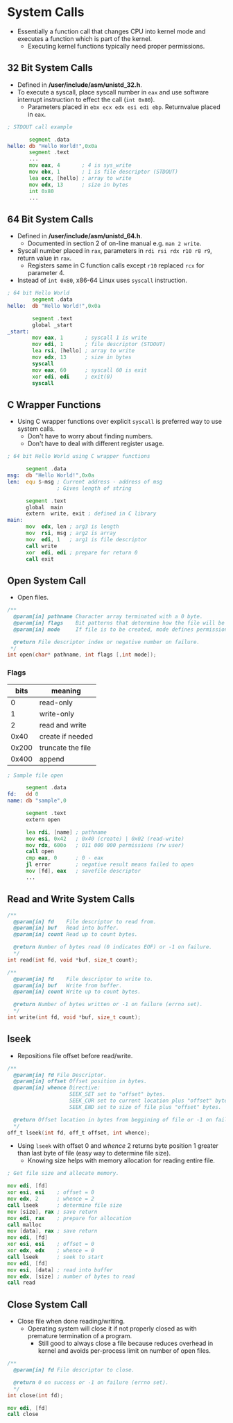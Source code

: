 <!--
  Author: NE- https://github.com/NE-
  Date: 2022 August 27
  Purpose: General notes for x86-64 System Calls.
-->

# System Calls
- Essentially a function call that changes CPU into kernel mode and executes a function which is part of the kernel.
  - Executing kernel functions typically need proper permissions.

## 32 Bit System Calls
- Defined in **/user/include/asm/unistd_32.h**.
- To execute a syscall, place syscall number in `eax` and use software interrupt instruction to effect the call (`int 0x80`).
  - Parameters placed in `ebx ecx edx esi edi ebp`. Returnvalue placed in `eax`.
```asm
; STDOUT call example

       segment .data
hello: db "Hello World!",0x0a
       segment .text
       ...
       mov eax, 4       ; 4 is sys_write
       mov ebx, 1       ; 1 is file descriptor (STDOUT)
       lea ecx, [hello] ; array to write
       mov edx, 13      ; size in bytes
       int 0x80
       ...
```

## 64 Bit System Calls
- Defined in **/user/include/asm/unistd_64.h**.
  - Documented in section 2 of on-line manual e.g. `man 2 write`.
- Syscall number placed in `rax`, parameters in `rdi rsi rdx r10 r8 r9`, return value in `rax`.
  - Registers same in C function calls except `r10` replaced `rcx` for parameter 4.
- Instead of `int 0x80`, x86-64 Linux uses `syscall` instruction.
```asm
; 64 bit Hello World
        segment .data
hello:  db "Hello World!",0x0a

        segment .text
        global _start
_start:
        mov eax, 1       ; syscall 1 is write
        mov edi, 1       ; file descriptor (STDOUT)
        lea rsi, [hello] ; array to write
        mov edx, 13      ; size in bytes
        syscall
        mov eax, 60      ; syscall 60 is exit
        xor edi, edi     ; exit(0)
        syscall
```

## C Wrapper Functions
- Using C wrapper functions over explicit `syscall` is preferred way to use system calls.
  - Don't have to worry about finding numbers.
  - Don't have to deal with different register usage.
```asm
; 64 bit Hello World using C wrapper functions

      segment .data
msg:  db "Hello World!",0x0a
len:  equ $-msg ; Current address - address of msg
                ; Gives length of string

      segment .text
      global  main
      extern  write, exit ; defined in C library
main:
      mov  edx, len ; arg3 is length
      mov  rsi, msg ; arg2 is array
      mov  edi, 1   ; arg1 is file descriptor
      call write
      xor  edi, edi ; prepare for return 0
      call exit
```

## Open System Call
- Open files.
```C 
/**
  @param[in] pathname Character array terminated with a 0 byte.
  @param[in] flags    Bit patterns that determine how the file will be opened. OR'd together.
  @param[in] mode     If file is to be created, mode defines permissions (rwx) to assign the file.

  @return File descriptor index or negative number on failure.
 */
int open(char* pathname, int flags [,int mode]);
```
### Flags
 | bits | meaning |
 | ---- | ------- |
 | 0 | read-only |
 | 1 | write-only |
 | 2 | read and write |
 | 0x40 | create if needed |
 | 0x200 | truncate the file |
 | 0x400 | append |
```asm
; Sample file open

      segment .data
fd:   dd 0
name: db "sample",0

      segment .text
      extern open

      lea rdi, [name] ; pathname
      mov esi, 0x42   ; 0x40 (create) | 0x02 (read-write)
      mov rdx, 600o   ; 011 000 000 permissions (rw user)
      call open
      cmp eax, 0      ; 0 - eax
      jl error        ; negative result means failed to open
      mov [fd], eax   ; savefile descriptor
      ...
```

## Read and Write System Calls
```C
/**
  @param[in] fd    File descriptor to read from.
  @param[in] buf   Read into buffer.
  @param[in] count Read up to count bytes.

  @return Number of bytes read (0 indicates EOF) or -1 on failure.
  */
int read(int fd, void *buf, size_t count);

/**
  @param[in] fd    File descriptor to write to.
  @param[in] buf   Write from buffer.
  @param[in] count Write up to count bytes.

  @return Number of bytes written or -1 on failure (errno set).
  */
int write(int fd, void *buf, size_t count);
```

## lseek
- Repositions file offset before read/write.
```C
/**
  @param[in] fd File Descriptor.
  @param[in] offset Offset position in bytes.
  @param[in] whence Directive:
                    SEEK_SET set to "offset" bytes.
                    SEEK_CUR set to current location plus "offset" bytes.
                    SEEK_END set to size of file plus "offset" bytes.

  @return Offset location in bytes from beggining of file or -1 on failure (errno set).
  */ 
off_t lseek(int fd, off_t offset, int whence);
```
- Using `lseek` with offset 0 and *whence* 2 returns byte position 1 greater than last byte of file (easy way to determine file size).
  - Knowing size helps with memory allocation for reading entire file.
```asm
; Get file size and allocate memory.

mov edi, [fd]
xor esi, esi    ; offset = 0
mov edx, 2      ; whence = 2
call lseek      ; determine file size
mov [size], rax ; save return
mov edi, rax    ; prepare for allocation
call malloc
mov [data], rax ; save return
mov edi, [fd]
xor esi, esi    ; offset = 0
xor edx, edx    ; whence = 0
call lseek      ; seek to start
mov edi, [fd]
mov esi, [data] ; read into buffer
mov edx, [size] ; number of bytes to read
call read
```

## Close System Call
- Close file when done reading/writing.
  - Operating system will close it if not properly closed as with premature termination of a program.
    - Still good to always close a file because reduces overhead in kernel and avoids per-process limit on number of open files.
```C
/**
  @param[in] fd File descriptor to close.

  @return 0 on success or -1 on failure (errno set).
  */
int close(int fd);
```
```asm
mov edi, [fd]
call close
```
